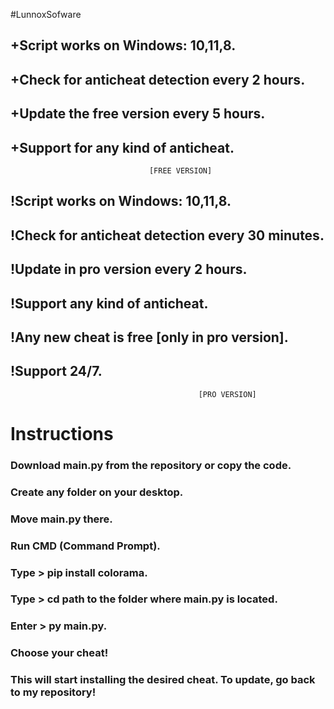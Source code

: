 #LunnoxSofware



## +Script works on Windows: 10,11,8.
## +Check for anticheat detection every 2 hours.
## +Update the free version every 5 hours.
## +Support for any kind of anticheat.
                                    
                                   [FREE VERSION]



## !Script works on Windows: 10,11,8.
## !Check for anticheat detection every 30 minutes.
## !Update in pro version every 2 hours. 
## !Support any kind of anticheat.
## !Any new cheat is free [only in pro version].
## !Support 24/7.
                                              [PRO VERSION]



# Instructions

### Download main.py from the repository or copy the code.
### Create any folder on your desktop.
### Move main.py there.
### Run CMD (Command Prompt).
### Type > pip install colorama.
### Type > cd path to the folder where main.py is located.
### Enter > py main.py.
### Choose your cheat!
### This will start installing the desired cheat. To update, go back to my repository!




